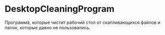 # DesktopCleaningProgram

<p>Программа, которые чистит рабочий стол от скапливающихся файлов и папок, которые давно не пользовались.</p>
